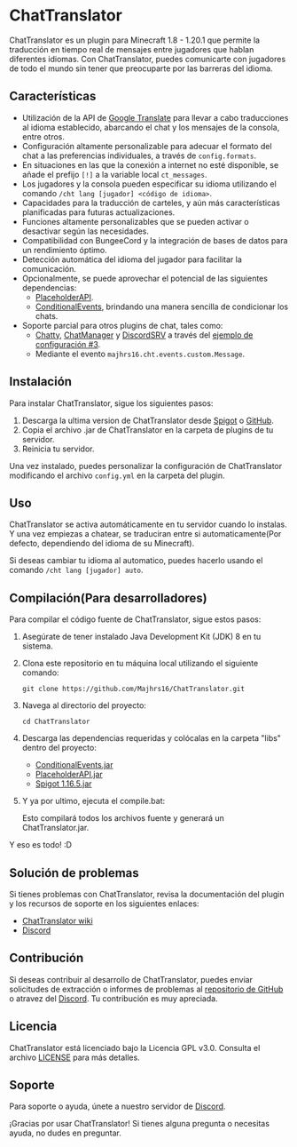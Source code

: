 # ChatTranslator

ChatTranslator es un plugin para Minecraft 1.8 - 1.20.1 que permite la traducción en tiempo real de mensajes entre jugadores que hablan diferentes idiomas. Con ChatTranslator, puedes comunicarte con jugadores de todo el mundo sin tener que preocuparte por las barreras del idioma.

## Características

- Utilización de la API de [Google Translate](https://translate.google.com/) para llevar a cabo traducciones al idioma establecido, abarcando el chat y los mensajes de la consola, entre otros.
- Configuración altamente personalizable para adecuar el formato del chat a las preferencias individuales, a través de `config.formats`.
- En situaciones en las que la conexión a internet no esté disponible, se añade el prefijo `[!]` a la variable local `ct_messages`.
- Los jugadores y la consola pueden especificar su idioma utilizando el comando `/cht lang [jugador] <código de idioma>`.
- Capacidades para la traducción de carteles, y aún más características planificadas para futuras actualizaciones.
- Funciones altamente personalizables que se pueden activar o desactivar según las necesidades.
- Compatibilidad con BungeeCord y la integración de bases de datos para un rendimiento óptimo.
- Detección automática del idioma del jugador para facilitar la comunicación.
- Opcionalmente, se puede aprovechar el potencial de las siguientes dependencias:
  - [PlaceholderAPI](https://www.spigotmc.org/resources/placeholderapi.6245/).
  - [ConditionalEvents](https://www.spigotmc.org/resources/conditionalevents-custom-actions-for-certain-events-1-8-1-19-4.82271/), brindando una manera sencilla de condicionar los chats.
- Soporte parcial para otros plugins de chat, tales como:
  - [Chatty](https://www.spigotmc.org/resources/chatty-lightweight-universal-bukkit-chat-system-solution-1-7-10-1-19.59411/), [ChatManager](https://www.spigotmc.org/resources/chat-manager-1-8-1-19-30-features-and-40-commands.52245/) y [DiscordSRV](https://www.spigotmc.org/resources/discordsrv.18494/) a través del [ejemplo de configuración #3](https://github.com/Majhrs16/ChatTranslator/wiki/ChatTranslator-Wiki#soporte-parcial-para-otros-plugins-de-chat).
  - Mediante el evento `majhrs16.cht.events.custom.Message`.

## Instalación

Para instalar ChatTranslator, sigue los siguientes pasos:

1. Descarga la ultima version de ChatTranslator desde [Spigot](https://www.spigotmc.org/resources/chattranslator.106604/) o [GitHub](https://github.com/CreativeMD/ChatTranslator/releases).
2. Copia el archivo .jar de ChatTranslator en la carpeta de plugins de tu servidor.
3. Reinicia tu servidor.

Una vez instalado, puedes personalizar la configuración de ChatTranslator modificando el archivo `config.yml` en la carpeta del plugin.

## Uso

ChatTranslator se activa automáticamente en tu servidor cuando lo instalas. Y una vez empiezas a chatear, se traduciran entre si automaticamente(Por defecto, dependiendo del idioma de su Minecraft).

Si deseas cambiar tu idioma al automatico, puedes hacerlo usando el comando `/cht lang [jugador] auto`.

## Compilación(Para desarrolladores)

Para compilar el código fuente de ChatTranslator, sigue estos pasos:

1. Asegúrate de tener instalado Java Development Kit (JDK) 8 en tu sistema.
2. Clona este repositorio en tu máquina local utilizando el siguiente comando:

   ```
   git clone https://github.com/Majhrs16/ChatTranslator.git
   ```

3. Navega al directorio del proyecto:

   ```
   cd ChatTranslator
   ```

4. Descarga las dependencias requeridas y colócalas en la carpeta "libs" dentro del proyecto:

   - [ConditionalEvents.jar](https://www.spigotmc.org/resources/conditionalevents-custom-actions-for-certain-events-1-8-1-19-4.82271/)
   - [PlaceholderAPI.jar](https://www.spigotmc.org/resources/placeholderapi.6245/)
   - [Spigot 1.16.5.jar](https://getbukkit.org/download/spigot)

5. Y ya por ultimo, ejecuta el compile.bat:

   Esto compilará todos los archivos fuente y generará un ChatTranslator.jar.

Y eso es todo! :D

## Solución de problemas

Si tienes problemas con ChatTranslator, revisa la documentación del plugin y los recursos de soporte en los siguientes enlaces:

- [ChatTranslator wiki](https://github.com/Majhrs16/ChatTranslator/wiki)
- [Discord](https://discord.gg/kZxHnSVPTg)

## Contribución

Si deseas contribuir al desarrollo de ChatTranslator, puedes enviar solicitudes de extracción o informes de problemas al [repositorio de GitHub](https://github.com/Majhrs16/ChatTranslator) o atravez del [Discord](https://discord.gg/kZxHnSVPTg). Tu contribución es muy apreciada.

## Licencia

ChatTranslator está licenciado bajo la Licencia GPL v3.0. Consulta el archivo [LICENSE](LICENSE) para más detalles.

## Soporte

Para soporte o ayuda, únete a nuestro servidor de [Discord](https://discord.gg/kZxHnSVPTg).

¡Gracias por usar ChatTranslator! Si tienes alguna pregunta o necesitas ayuda, no dudes en preguntar.
